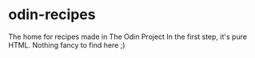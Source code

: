 # odin-recipes
The home for recipes made in The Odin Project
In the first step, it's pure HTML. Nothing fancy to find here ;)